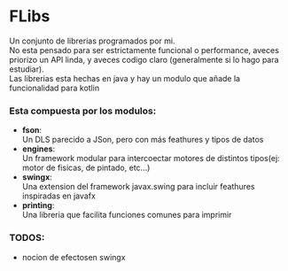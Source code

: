 # FLibs

Un conjunto de librerias programados por mi.  
No esta pensado para ser estrictamente funcional o performance, aveces priorizo un API linda, y aveces codigo claro (generalmente si lo hago para estudiar).  
Las librerias esta hechas en java y hay un modulo que añade la funcionalidad para kotlin  

### Esta compuesta por los modulos:
* **fson**:  
    Un DLS parecido a JSon, pero con más feathures y tipos de datos
* **engines**:  
    Un framework modular para intercoectar motores de distintos tipos(ej: motor de fisicas, de pintado, etc...)
* **swingx**:  
    Una extension del framework javax.swing para incluir feathures inspiradas en javafx
* **printing**:  
    Una libreria que facilita funciones comunes para imprimir

### TODOS:
* nocion de efectosen swingx
